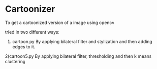 # Cartoonizer
To get a cartoonized version of a image using opencv

tried in two different ways:
1) cartoon.py
By applying bilateral filter and stylization and then adding edges to it.

2)cartoon5.py
By applying bilateral filter, thresholding and then k means clustering
